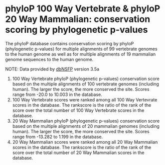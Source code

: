 # phyloP 100 Way Vertebrate & phyloP 20 Way Mammalian: conservation scoring by phylogenetic p-values
The phyloP database contains conservation scoring by phyloP (phylogenetic p-values) for multiple alignments of 99 vertebrate genomes to the human genome as well as for multiple alignments of 19 mammalian genome sequences to the human genome.

NOTE: Data provided by [dbNSFP](https://sites.google.com/site/jpopgen/dbNSFP) version 3.5a

1. 100 Way Vertebrate phyloP (phylogenetic p-values) conservation score based on the multiple alignments of 100 vertebrate genomes (including human). The larger the score, the more conserved the site. Scores range from -20.0 to 10.003 in the database.
2. 100 Way Vertebrate scores were ranked among all 100 Way Vertevrate scores in the database. The rankscore is the ratio of the rank of the score over the total number of 100 Way Vertebrate scores in the database.
3. 20 Way Mammalian phyloP (phylogenetic p-values) conservation score based on the multiple alignments of 20 mammalian genomes (including human). The larger the score, the more conserved the site. Scores range from -13.282 to 1.199 in the database.
4. 20 Way Mammalian scores were ranked among all 20 Way Mammalian scores in the database. The rankscore is the ratio of the rank of the score over the total number of 20 Way Mammalian scores in the database.